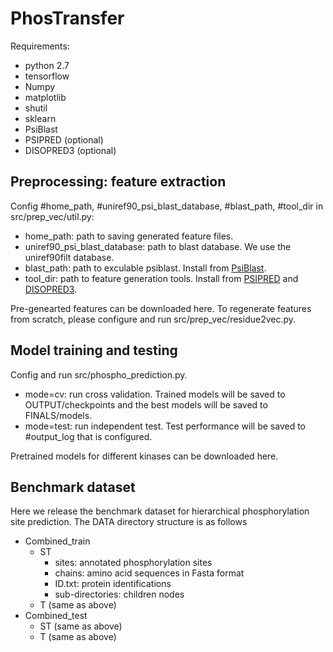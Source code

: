 # PhosTransfer

Requirements:

- python 2.7
- tensorflow
- Numpy
- matplotlib
- shutil
- sklearn
- PsiBlast
- PSIPRED (optional)
- DISOPRED3 (optional)


## Preprocessing: feature extraction

Config #home_path, #uniref90_psi_blast_database, #blast_path, #tool_dir in src/prep_vec/util.py: 

- home_path: path to saving generated feature files. 
- uniref90_psi_blast_database: path to blast database. We use the uniref90filt database. 
- blast_path: path to exculable psiblast. Install from <a href="https://blast.ncbi.nlm.nih.gov/Blast.cgi?PAGE_TYPE=BlastDocs&DOC_TYPE=Download">PsiBlast</a>. 
- tool_dir: path to feature generation tools. Install from <a href="http://bioinf.cs.ucl.ac.uk/software_downloads/">PSIPRED</a> and <a href="http://bioinf.cs.ucl.ac.uk/software_downloads/">DISOPRED3</a>. 

Pre-genearted features can be downloaded here. 
To regenerate features from scratch, please configure and run src/prep_vec/residue2vec.py. 

## Model training and testing

Config and run src/phospho_prediction.py. 

- mode=cv: run cross validation. Trained models will be saved to OUTPUT/checkpoints and the best models will be saved to FINALS/models. 
- mode=test: run independent test. Test performance will be saved to #output_log that is configured. 

Pretrained models for different kinases can be downloaded here. 

## Benchmark dataset

Here we release the benchmark dataset for hierarchical phosphorylation site prediction. The DATA directory structure is as follows

- Combined_train
   - ST 
      - sites: annotated phosphorylation sites
      - chains: amino acid sequences in Fasta format
      - ID.txt: protein identifications
      - sub-directories: children nodes
   - T (same as above)
- Combined_test
   - ST (same as above)
   - T (same as above)
   
